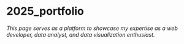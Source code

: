 # 2025_portfolio

*This page serves as a platform to showcase my expertise as a web developer, data analyst, and data visualization enthusiast.*